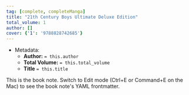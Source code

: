 ```yaml
---
tag: [complete, completeManga]
title: "21th Century Boys Ultimate Deluxe Edition"
total_volume: 1
author: []
cover: {'1': '9788828742685'}
---
```


- Metadata:
    - **Author:** `= this.author`
    - **Total Volume:** `= this.total_volume`
    - **Title** `= this.title`

This is the book note. Switch to Edit mode (Ctrl+E or Command+E on the Mac) to see the book note's YAML frontmatter.